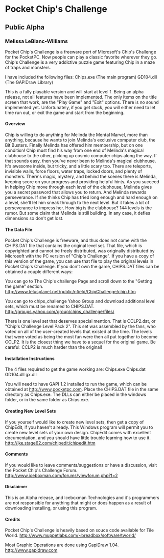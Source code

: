 
# Pocket Chip's Challenge
## Public Alpha

### Melissa LeBlanc-Williams


Pocket Chip's Challenge is a freeware port of Microsoft's Chip's Challenge for the PocketPC. Now people can play a classic favorite wherever they go.  Chip's Challenge is a very addictive puzzle game featuring Chip in a maze of traps and monsters.

I have included the following files: 
	Chips.exe (The main program) 
	GD104.dll (The GAPIDraw Library)

This is a fully playable version and will start at level 1. Being an alpha release, not all features have been implemented.  The only items on the title screen that work, are the "Play Game" and "Exit" options.  There is no sound implemented yet.  Unfortunately, if you get stuck, you will either need to let time run out, or exit the game and start from the beginning.


#### Overview

Chip is willing to do anything for Melinda the Mental Marvel, more than anything, because he wants to join Melinda's exclusive computer club, the Bit Busters. Finally Melinda has offered him membership, but on one condition! Chip must find his way from one end of Melinda's magical clubhouse to the other, picking up cosmic computer chips along the 
way.
If that sounds easy, then you've never been to Melinda's magical clubhouse. It's awesome inside, but tricky, and a little scary too. There are teleports, invisible walls, force floors, water traps, locked doors, and plenty of monsters. There's magic, mystery, and behind the scenes there is Melinda, keeping score on your progress and providing helpful hints. 
As you succeed in helping Chip move through each level of the clubhouse, Melinda gives you a secret password that allows you to return. And Melinda rewards perseverance. If she thinks Chip has tried long enough and hard enough on a level, she'll let him sneak through to the next level. But it takes a lot of perseverance to impress her. 
How big is the clubhouse? 144 levels is the rumor. But some claim that Melinda is still building. In any case, it defies dimensions so don't get lost. 


#### The Data File

Pocket Chip's Challenge is freeware, and thus does not come with the CHIPS.DAT file that contains the original level set.
That file, which is copyrighted and cannot be freely distributed, was originally distributed by Microsoft with the PC version of "Chip's Challenge". If you have a copy of this version of the game, you can use that file to play the original levels in Pocket Chip's Challenge. If you don't own the game, CHIPS.DAT files can be obtained a couple different ways: 

You can go to The Chip's challenge Page and scroll down to the "Getting the game" section. 
http://www.telusplanet.net/public/nfield/ChipChallenge/chip.htm

You can go to chips_challenge Yahoo Group and download additional level sets, which must be renamed to CHIPS.DAT.
http://groups.yahoo.com/group/chips_challenge/files/

There is one level set that deserves special mention. That is CCLP2.dat, or "Chip's Challenge Level Pack 2". This set
was assembled by the fans, who voted on all of the user-created levels that existed at the time. The levels that were voted as being the most fun were then all put together to become CCLP2. It is the closest thing we have to a
sequel for the original game. 
Be careful: CCLP2 is much harder than the original!


#### Installation Instructions

The 4 files required to get the game working are:
	Chips.exe
	Chips.dat
	GD104.dll
	gx.dll

You will need to have GAPI 1.2 installed to run the game, which can be obtained at http://www.pocketpc.com.
Place the CHIPS.DAT file in the same directory as Chips.exe.  The DLLs can either be placed in the windows folder, or in the same folder as Chips.exe.


#### Creating New Level Sets

If you yourself would like to create new level sets, then get a copy of ChipEdit, if you haven't already. This Windows program will permit you to create new level sets of your own design. ChipEdit comes with excellent
documentation, and you should have little trouble learning how to use it.
http://jke.stage62.com/chipedit/chipedit.htm


#### Comments

If you would like to leave comments/suggestions or have a discussion, visit the Pocket Chip's Challenge Forum.
http://www.iceboxman.com/forums/viewforum.php?f=2


#### Disclaimer

This is an Alpha release, and Iceboxman Technologies and it's programmers are not responsible for anything that might or does happen as a result of downloading installing, or using this program. 


#### Credits

Pocket Chip's Challenge is heavily based on souce code available for Tile World.
http://www.muppetlabs.com/~breadbox/software/tworld/

Most Graphic Operations are done using GapiDraw 1.04.
http://www.gapidraw.com